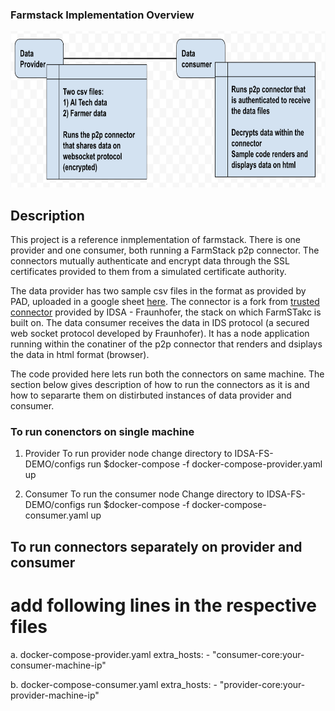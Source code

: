 ### Farmstack Implementation Overview

<img src="workspace-architect.png"  height="250">

## Description
This project is a reference inmplementation of farmstack. There is one provider and one consumer, both running a FarmStack p2p connector. The connectors mutually authenticate and encrypt data through the SSL certificates provided to them from a simulated certificate authority. 

The data provider has two sample csv files in the format as provided by PAD, uploaded in a google sheet [here]( https://docs.google.com/spreadsheets/d/1zrf4L7xoQ5MN76wM4T84WyWSmQFI6oA9/edit#gid=1033715415). The connector is a fork from [trusted connector](https://github.com/industrial-data-space/trusted-connector/) provided by IDSA - Fraunhofer, the stack on which FarmSTakc is built on. The data consumer receives the data in IDS protocol (a secured web socket protocol developed by Fraunhofer). It has a node application running within the conatiner of the p2p connector that renders and dsiplays the data in html format (browser).

The code provided here lets run both the connectors on same machine. The section below gives description of how to run the connectors as it is and how to separarte them on distirbuted instances of data provider and consumer.

### To run conenctors on single machine

1. Provider
    To run provider node
        change directory to IDSA-FS-DEMO/configs
        run $docker-compose -f docker-compose-provider.yaml up
        </br>

2. Consumer
    To run the consumer node
        Change directory to IDSA-FS-DEMO/configs
        run $docker-compose -f docker-compose-consumer.yaml up
        </br>


 ## To run connectors separately on provider and consumer
 
  # add following lines in the respective files
   
   a. docker-compose-provider.yaml 
        extra_hosts:
            - "consumer-core:your-consumer-machine-ip"
            
   b. docker-compose-consumer.yaml
        extra_hosts:
            - "provider-core:your-provider-machine-ip"
        

